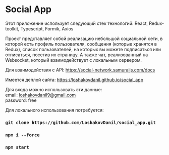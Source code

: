 # Social App

Этот приложение использует следующий стек технологий: React, Redux-toolkit, Typescript, Formik, Axios

Проект представляет собой реализацию небольшой социальной сети, в которой есть профиль пользователя, сообщения (которые хранятся в Redux), список пользователей, на которых вы можете подписаться или отписаться, посетив их страницу. А также чат, реализованный на Websocket, который взаимодействует с локальным сервером.

Для взаимодействия с API: https://social-network.samuraijs.com/docs

Имеется деплой сайта: https://loshakovdanil.github.io/social_app

Для входа можно использовать эти данные:<br>
email: loshakovdanil9@gmail.com<br>
password: free

Для локального использования потребуется:<br>

### `git clone https://github.com/LoshakovDanil/social_app.git`

### `npm i --force`

### `npm start`
